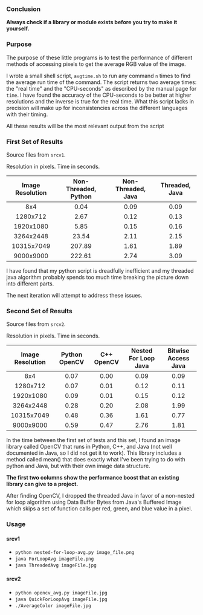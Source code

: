 ### Conclusion ###
**Always check if a library or module exists before you try to make it yourself.**

### Purpose ###
The purpose of these little programs is to test the performance of different methods of accessing pixels to get the average RGB value of the image.

I wrote a small shell script, ```avgtime.sh``` to run any command ```n``` times to find the average run time of the command.  The script returns two average times: the "real time" and the "CPU-seconds" as described by the manual page for ```time```.  I have found the accuracy of the CPU-seconds to be better at higher resolutions and the inverse is true for the real time.  What this script lacks in precision will make up for inconsistencies across the different languages with their timing.

All these results will be the most relevant output from the script

### First Set of Results ###

Source files from ```srcv1```.

Resolution in pixels.  Time in seconds.

| Image Resolution | Non-Threaded, Python | Non-Threaded, Java|Threaded, Java |
|:----------------:|:--------------------:|:-----------------:|:-------------:|
| 8x4              | 0.04                 | 0.09              | 0.09          |
| 1280x712         | 2.67                 | 0.12              | 0.13          |
| 1920x1080        | 5.85                 | 0.15              | 0.16          |
| 3264x2448        | 23.54                | 2.11              | 2.15          |
| 10315x7049       | 207.89               | 1.61              | 1.89          |
| 9000x9000        | 222.61               | 2.74              | 3.09          |

I have found that my python script is dreadfully inefficient and my threaded java algorithm probably spends too much time breaking the picture down into different parts.

The next iteration will attempt to address these issues.

### Second Set of Results ###

Source files from ```srcv2```.

Resolution in pixels.  Time in seconds.

| Image Resolution | Python OpenCV   | C++ OpenCV  | Nested For Loop Java | Bitwise Access Java  |
|:----------------:|:---------------:|:-----------:|:--------------------:|:--------------------:|
| 8x4              | 0.07            | 0.00        | 0.09                 | 0.09                 |
| 1280x712         | 0.07            | 0.01        | 0.12                 | 0.11                 |
| 1920x1080        | 0.09            | 0.01        | 0.15                 | 0.12                 |
| 3264x2448        | 0.28            | 0.20        | 2.08                 | 1.99                 |
| 10315x7049       | 0.48            | 0.36        | 1.61                 | 0.77                 |
| 9000x9000        | 0.59            | 0.47        | 2.76                 | 1.81                 |

In the time between the first set of tests and this set, I found an image library called OpenCV that runs in Python, C++, and Java (not well documented in Java, so I did not get it to work).  This library includes a method called mean() that does exactly what I've been trying to do with python and Java, but with their own image data structure.

**The first two columns show the performance boost that an existing library can give to a project.**

After finding OpenCV, I dropped the threaded Java in favor of a non-nested for loop algorithm using Data Buffer Bytes from Java's Buffered Image which skips a set of function calls per red, green, and blue value in a pixel.

### Usage ###

#### srcv1 ####

* ```python nested-for-loop-avg.py image_file.png```
* ```java ForLoopAvg imageFile.png```
* ```java ThreadedAvg imageFile.jpg```

#### srcv2 ####

* ```python opencv_avg.py imageFile.jpg```
* ```java QuickForLoopAvg imageFile.jpg```
* ```./AverageColor imageFile.jpg```
